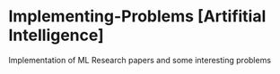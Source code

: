 # Implementing-Problems [Artifitial Intelligence]
Implementation of ML Research papers and some interesting problems
